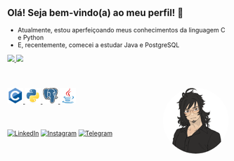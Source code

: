 
<html lang="pt-BR">
    <body>
        <div style="display: inline_block">
            <h2>Olá! Seja bem-vindo(a) ao meu perfil! 👋</h2>
            <ul>
                <li>Atualmente, estou aperfeiçoando meus conhecimentos da linguagem C e Python</li>
                <li>E, recentemente, comecei a estudar Java e PostgreSQL</li>
            </ul>
        </div>
        <div style="display: inline_block">
            <a href="https://github.com/franklin-albuquerque">
            <img height="180em" src="https://github-readme-stats.vercel.app/api?username=franklin-albuquerque&show_icons=true&theme=github_dark&include_all_commits=true&count_private=true">
            <img height="180em" src="https://github-readme-stats.vercel.app/api/top-langs/?username=franklin-albuquerque&layout=compact&theme=github_dark">
            <h1></h1><br>
            <img alt="Linguagem C" height="36" src="https://raw.githubusercontent.com/devicons/devicon/master/icons/c/c-original.svg">
            <img alt="Python" height="36" src="https://raw.githubusercontent.com/devicons/devicon/master/icons/python/python-original.svg">
            <img alt="PostgreSQL" height="36" src="https://raw.githubusercontent.com/devicons/devicon/master/icons/postgresql/postgresql-original.svg">
            <img alt="Java" height="36" src="https://raw.githubusercontent.com/devicons/devicon/master/icons/java/java-original.svg">
            <img align="right" alt="Perfil" height="150" style="border-radius: 50%" src="https://raw.githubusercontent.com/franklin-albuquerque/franklin-albuquerque/main/imagens/perfil.png">
            <h1></h1><br>
            <a href="https://linkedin.com/in/franklin-albuquerque"><img alt="LinkedIn" height="30" src="https://img.shields.io/badge/-LinkedIn-%230077B5?style=for-the-badge&logo=linkedin&logoColor=white" target="_blank"></a>
            <a href="https://instagram.com/franklin_albuquerque.py"><img alt="Instagram" height="30" src="https://img.shields.io/badge/-Instagram-%23E4405F?style=for-the-badge&logo=instagram&logoColor=white" target="_blank"></a>
            <a href="https://t.me/FranklinAlbuquerque"><img alt="Telegram" height="30" src="https://img.shields.io/badge/Telegram-2CA5E0?style=for-the-badge&logo=telegram&logoColor=white" target="_blank"></a>
            <h1></h1>
        </div>
    </body>
</html>
